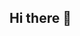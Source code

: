 ## Hi there 👋

<!--
**Tengle-LP/Tengle-LP** is a ✨ _special_ ✨ repository because its `README.md` (this file) appears on your GitHub profile.

Here are some ideas to get you started:

- 🔭 I’m currently working on my personal homepage
- 🌱 I’m currently learning C#, HTML, CSS, PHP, MySQL
- 📫 How to reach me: nah

- ♟ smart quotation:
If at first you don't succeed, reduce your expectations until you're a success.
-->
